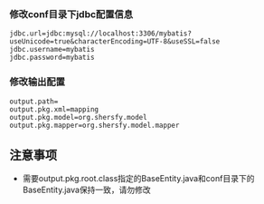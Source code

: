 ### 修改conf目录下jdbc配置信息
```
jdbc.url=jdbc:mysql://localhost:3306/mybatis?useUnicode=true&characterEncoding=UTF-8&useSSL=false
jdbc.username=mybatis
jdbc.password=mybatis
```

### 修改输出配置
```
output.path=
output.pkg.xml=mapping
output.pkg.model=org.shersfy.model
output.pkg.mapper=org.shersfy.model.mapper
```

## 注意事项
- 需要output.pkg.root.class指定的BaseEntity.java和conf目录下的BaseEntity.java保持一致，请勿修改